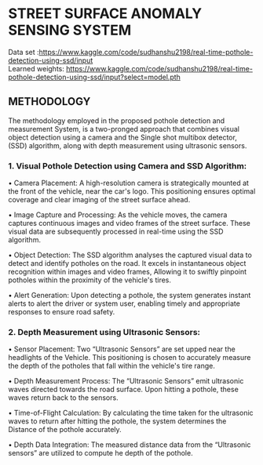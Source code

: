 # STREET SURFACE ANOMALY SENSING SYSTEM #

Data set :https://www.kaggle.com/code/sudhanshu2198/real-time-pothole-detection-using-ssd/input                                              
Learned weights: https://www.kaggle.com/code/sudhanshu2198/real-time-pothole-detection-using-ssd/input?select=model.pth 


## METHODOLOGY ##
The methodology employed in the proposed pothole detection and measurement System, is a two-pronged approach that 
combines visual object detection using a camera and the Single shot multibox detector, (SSD) algorithm, along with depth 
measurement using ultrasonic sensors.

### 1. Visual Pothole Detection using Camera and SSD Algorithm: ###
• Camera Placement: A high-resolution camera is strategically mounted at the front of the vehicle, near the car's 
logo. This positioning ensures optimal coverage and clear imaging of the street surface ahead.

• Image Capture and Processing: As the vehicle moves, the camera captures continuous images and video 
frames of the street surface. These visual data are subsequently processed in real-time using the SSD algorithm.

• Object Detection: The SSD algorithm analyses the captured visual data to detect and identify potholes on the 
road. It excels in instantaneous object recognition within images and video frames, Allowing it to swiftly 
pinpoint potholes within the proximity of the vehicle's tires.

• Alert Generation: Upon detecting a pothole, the system generates instant alerts to alert the driver or system 
user, enabling timely and appropriate responses to ensure road safety.

### 2. Depth Measurement using Ultrasonic Sensors: ###
• Sensor Placement: Two “Ultrasonic Sensors” are set upped near the headlights of the Vehicle. This positioning 
is chosen to accurately measure the depth of the potholes that fall within the vehicle's tire range.

• Depth Measurement Process: The “Ultrasonic Sensors” emit ultrasonic waves directed towards the road 
surface. Upon hitting a pothole, these waves return back to the sensors.

• Time-of-Flight Calculation: By calculating the time taken for the ultrasonic waves to return after hitting the 
pothole, the system determines the Distance of the pothole accurately.

• Depth Data Integration: The measured distance data from the “Ultrasonic sensors” are utilized to compute he 
depth of the pothole.



